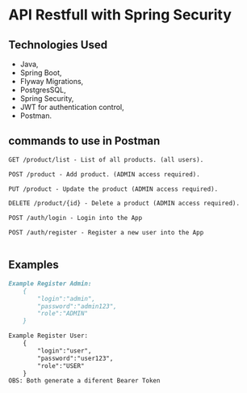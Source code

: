# API Restfull with Spring Security

## Technologies Used

- Java,
- Spring Boot,
- Flyway Migrations,
- PostgresSQL, 
- Spring Security, 
- JWT for authentication control,
- Postman.

## commands to use in Postman
```markdown
GET /product/list - List of all products. (all users).

POST /product - Add product. (ADMIN access required).

PUT /product - Update the product (ADMIN access required).

DELETE /product/{id} - Delete a product (ADMIN access required).

POST /auth/login - Login into the App

POST /auth/register - Register a new user into the App



```
## Examples

```markdown
Example Register Admin:
    {
        "login":"admin",
        "password":"admin123",
        "role":"ADMIN"
    }

Example Register User:
    {
        "login":"user",
        "password":"user123",
        "role":"USER"
    }
OBS: Both generate a diferent Bearer Token
```

